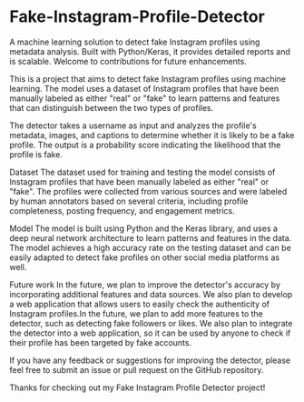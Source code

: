 # Fake-Instagram-Profile-Detector
A machine learning solution to detect fake Instagram profiles using metadata analysis. Built with Python/Keras, it provides detailed reports and is scalable. Welcome to contributions for future enhancements.

This is a project that aims to detect fake Instagram profiles using machine learning. The model uses a dataset of Instagram profiles that have been manually labeled as either "real" or "fake" to learn patterns and features that can distinguish between the two types of profiles.

The detector takes a username as input and analyzes the profile's metadata, images, and captions to determine whether it is likely to be a fake profile. The output is a probability score indicating the likelihood that the profile is fake.

Dataset The dataset used for training and testing the model consists of Instagram profiles that have been manually labeled as either "real" or "fake". The profiles were collected from various sources and were labeled by human annotators based on several criteria, including profile completeness, posting frequency, and engagement metrics.

Model The model is built using Python and the Keras library, and uses a deep neural network architecture to learn patterns and features in the data. The model achieves a high accuracy rate on the testing dataset and can be easily adapted to detect fake profiles on other social media platforms as well.

Future work In the future, we plan to improve the detector's accuracy by incorporating additional features and data sources. We also plan to develop a web application that allows users to easily check the authenticity of Instagram profiles.In the future, we plan to add more features to the detector, such as detecting fake followers or likes. We also plan to integrate the detector into a web application, so it can be used by anyone to check if their profile has been targeted by fake accounts.

If you have any feedback or suggestions for improving the detector, please feel free to submit an issue or pull request on the GitHub repository.

Thanks for checking out my Fake Instagram Profile Detector project!
